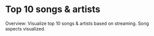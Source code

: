 # Top 10 songs & artists
Overview:
Visualize top 10 songs & artists based on streaming. 
Song aspects visualized.


